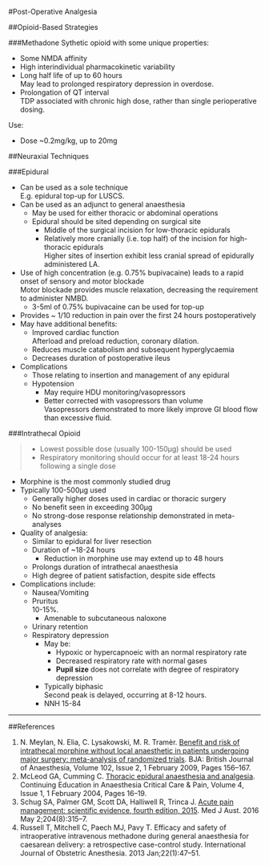 #Post-Operative Analgesia


##Opioid-Based Strategies



###Methadone
Sythetic opioid with some unique properties:
* Some NMDA affinity
* High interindividual pharmacokinetic variability
* Long half life of up to 60 hours  
May lead to prolonged respiratory depression in overdose.
* Prolongation of QT interval  
TDP associated with chronic high dose, rather than single perioperative dosing.

Use:
* Dose ~0.2mg/kg, up to 20mg


##Neuraxial Techniques

###Epidural
* Can be used as a sole technique  
E.g. epidural top-up for LUSCS.
* Can be used as an adjunct to general anaesthesia
	* May be used for either thoracic or abdominal operations
	* Epidural should be sited depending on surgical site
		* Middle of the surgical incision for low-thoracic epidurals
		* Relatively more cranially (i.e. top half) of the incision for high-thoracic epidurals  
		Higher sites of insertion exhibit less cranial spread of epidurally administered LA.
* Use of high concentration (e.g. 0.75% bupivacaine) leads to a rapid onset of sensory and motor blockade  
Motor blockade provides muscle relaxation, decreasing the requirement to administer NMBD.
	* 3-5ml of 0.75% bupivacaine can be used for top-up
* Provides ~ 1/10 reduction in pain over the first 24 hours postoperatively
* May have additional benefits:
	* Improved cardiac function  
	Afterload and preload reduction, coronary dilation.
	* Reduces muscle catabolism and subsequent hyperglycaemia
	* Decreases duration of postoperative ileus  
* Complications
	* Those relating to insertion and management of any epidural
	* Hypotension
		* May require HDU monitoring/vasopressors
		* Better corrected with vasopressors than volume  
		Vasopressors demonstrated to more likely improve GI blood flow than excessive fluid.

###Intrathecal Opioid
>* Lowest possible dose (usually 100-150µg) should be used
>* Respiratory monitoring should occur for at least 18-24 hours following a single dose

* Morphine is the most commonly studied drug
* Typically 100-500µg used  
	* Generally higher doses used in cardiac or thoracic surgery
	* No benefit seen in exceeding 300µg
	* No strong-dose response relationship demonstrated in meta-analyses
* Quality of analgesia:
	* Similar to epidural for liver resection
	* Duration of ~18-24 hours
		* Reduction in morphine use may extend up to 48 hours
	* Prolongs duration of intrathecal anaesthesia
	* High degree of patient satisfaction, despite side effects
* Complications include:
	* Nausea/Vomiting
	* Pruritus  
	10-15%.
		* Amenable to subcutaneous naloxone
	* Urinary retention
	* Respiratory depression  
		* May be:
			* Hypoxic or hypercapnoeic with an normal respiratory rate
			* Decreased respiratory rate with normal gases
			* **Pupil size** does not correlate with degree of respiratory depression
		* Typically biphasic  
		Second peak is delayed, occurring at 8-12 hours.
		* NNH 15-84

---


##References
1. N. Meylan, N. Elia, C. Lysakowski, M. R. Tramèr. [Benefit and risk of intrathecal morphine without local anaesthetic in patients undergoing major surgery: meta-analysis of randomized trials](https://academic.oup.com/bja/article/102/2/156/304818). BJA: British Journal of Anaesthesia, Volume 102, Issue 2, 1 February 2009, Pages 156–167.
2. McLeod GA, Cumming C. [Thoracic epidural anaesthesia and analgesia](https://academic.oup.com/bjaed/article/4/1/16/356905). Continuing Education in Anaesthesia Critical Care & Pain, Volume 4, Issue 1, 1 February 2004, Pages 16–19.
3. Schug SA, Palmer GM, Scott DA, Halliwell R, Trinca J. [Acute pain management: scientific evidence, fourth edition, 2015](http://fpm.anzca.edu.au/documents/apmse4_2015_final). Med J Aust. 2016 May 2;204(8):315–7. 
4. Russell T, Mitchell C, Paech MJ, Pavy T. Efficacy and safety of intraoperative intravenous methadone during general anaesthesia for caesarean delivery: a retrospective case-control study. International Journal of Obstetric Anesthesia. 2013 Jan;22(1):47–51. 
